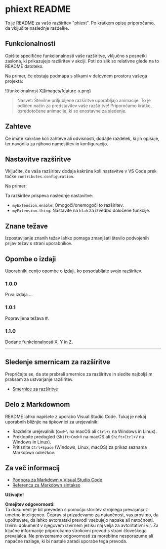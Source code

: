 # phiext README

To je README za vašo razširitev "phiext". Po kratkem opisu priporočamo, da vključite naslednje razdelke.

## Funkcionalnosti

Opišite specifične funkcionalnosti vaše razširitve, vključno s posnetki zaslona, ki prikazujejo razširitev v akciji. Poti do slik so relativne glede na to README datoteko.

Na primer, če obstaja podmapa s slikami v delovnem prostoru vašega projekta:

\!\[funkcionalnost X\]\(images/feature-x.png\)

> Nasvet: Številne priljubljene razširitve uporabljajo animacije. To je odličen način za predstavitev vaše razširitve! Priporočamo kratke, osredotočene animacije, ki so enostavne za sledenje.

## Zahteve

Če imate kakršne koli zahteve ali odvisnosti, dodajte razdelek, ki jih opisuje, ter navodila za njihovo namestitev in konfiguracijo.

## Nastavitve razširitve

Vključite, če vaša razširitev dodaja kakršne koli nastavitve v VS Code prek točke `contributes.configuration`.

Na primer:

Ta razširitev prispeva naslednje nastavitve:

* `myExtension.enable`: Omogoči/onemogoči to razširitev.
* `myExtension.thing`: Nastavite na `blah` za izvedbo določene funkcije.

## Znane težave

Izpostavljanje znanih težav lahko pomaga zmanjšati število podvojenih prijav težav s strani uporabnikov.

## Opombe o izdaji

Uporabniki cenijo opombe o izdaji, ko posodabljate svojo razširitev.

### 1.0.0

Prva izdaja ...

### 1.0.1

Popravljena težava #.

### 1.1.0

Dodane funkcionalnosti X, Y in Z.

---

## Sledenje smernicam za razširitve

Prepričajte se, da ste prebrali smernice za razširitve in sledite najboljšim praksam za ustvarjanje razširitev.

* [Smernice za razširitve](https://code.visualstudio.com/api/references/extension-guidelines)

## Delo z Markdownom

README lahko napišete z uporabo Visual Studio Code. Tukaj je nekaj uporabnih bližnjic na tipkovnici za urejevalnik:

* Razdelite urejevalnik (`Cmd+\` na macOS ali `Ctrl+\` na Windows in Linux).
* Preklopite predogled (`Shift+Cmd+V` na macOS ali `Shift+Ctrl+V` na Windows in Linux).
* Pritisnite `Ctrl+Space` (Windows, Linux, macOS) za prikaz seznama Markdown odrezkov.

## Za več informacij

* [Podpora za Markdown v Visual Studio Code](http://code.visualstudio.com/docs/languages/markdown)
* [Referenca za Markdown sintakso](https://help.github.com/articles/markdown-basics/)

**Uživajte!**

**Omejitev odgovornosti**:  
Ta dokument je bil preveden s pomočjo storitev strojnega prevajanja z umetno inteligenco. Čeprav si prizadevamo za natančnost, vas prosimo, da upoštevate, da lahko avtomatski prevodi vsebujejo napake ali netočnosti. Izvirni dokument v njegovem izvirnem jeziku naj velja za avtoritativni vir. Za ključne informacije priporočamo strokovni prevod s strani človeškega prevajalca. Ne prevzemamo odgovornosti za morebitne nesporazume ali napačne razlage, ki bi nastale zaradi uporabe tega prevoda.